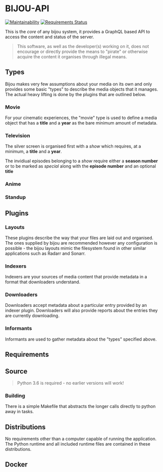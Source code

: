 # BIJOU-API
[![Maintainability](https://api.codeclimate.com/v1/badges/8e9cc1425ceb0d97ca2d/maintainability)](https://codeclimate.com/github/bijou/bijou-api/maintainability)
[![Requirements Status](https://requires.io/github/bijou/bijou-api/requirements.svg?branch=master)](https://requires.io/github/bijou/bijou-api/requirements/?branch=master)

This is the *core* of any bijou system, it provides a GraphQL based API to
access the content and status of the server.

> This software, as well as the developer(s) working on it, does not encourage
> or directly provide the means to "pirate" or otherwise acquire the content it
> organises through illegal means.

## Types
Bijou makes very few assumptions about your media on its own and only provides
some basic "types" to describe the media objects that it manages.
The actual heavy lifting is done by the plugins that are outlined below.

### Movie
For your cinematic experiences, the "movie" type is used to define a media
object that has a **title** and a **year** as the bare minimum amount of
metadata.

### Television
The silver screen is organised first with a _show_ which requires, at a
minimum, a **title** and a **year**.

The invidiual episodes belonging to a _show_ require either a **season number**
or to be marked as _special_ along with the **episode number** and an optional
**title**

### Anime

### Standup

## Plugins

### Layouts
These plugins describe the way that your files are laid out and organised.
The ones supplied by bijou are recommended however any configuration is
possible - the bijou layouts mimic the filesystem found in other similar
applications such as Radarr and Sonarr.

### Indexers
Indexers are your sources of media content that provide metadata in a format
that downloaders understand.

### Downloaders
Downloaders accept metadata about a particular entry provided by an indexer
plugin. Downloaders will also provide reports about the entries they are
currently downloading.

### Informants
Informants are used to gather metadata about the "types" specified above.

## Requirements

## Source
> Python 3.6 is required - no earlier versions will work!

### Building
There is a simple Makefile that abstracts the longer calls directly to python
away in tasks.

## Distributions
No requirements other than a computer capable of running the application. The
Python runtime and all included runtime files are contained in these
distributions.

## Docker
